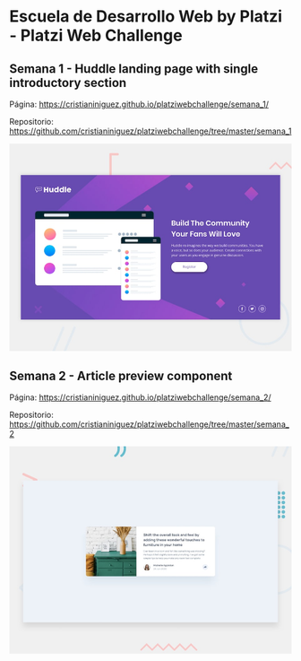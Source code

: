 # Escuela de Desarrollo Web by Platzi - Platzi Web Challenge

## Semana 1 - Huddle landing page with single introductory section

Página: https://cristianiniguez.github.io/platziwebchallenge/semana_1/

Repositorio: https://github.com/cristianiniguez/platziwebchallenge/tree/master/semana_1

![semana1_desktop-preview](./semana_1/design/desktop-preview.jpg)

## Semana 2 - Article preview component

Página: https://cristianiniguez.github.io/platziwebchallenge/semana_2/

Repositorio: https://github.com/cristianiniguez/platziwebchallenge/tree/master/semana_2

![semana2_desktop-preview](./semana_2/design/desktop-preview.jpg)